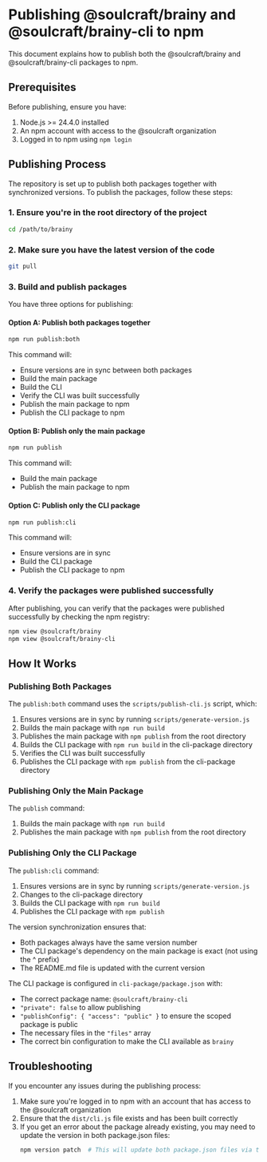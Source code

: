 # Publishing @soulcraft/brainy and @soulcraft/brainy-cli to npm

This document explains how to publish both the @soulcraft/brainy and @soulcraft/brainy-cli packages to npm.

## Prerequisites

Before publishing, ensure you have:

1. Node.js >= 24.4.0 installed
2. An npm account with access to the @soulcraft organization
3. Logged in to npm using `npm login`

## Publishing Process

The repository is set up to publish both packages together with synchronized versions. To publish the packages, follow
these steps:

### 1. Ensure you're in the root directory of the project

```bash
cd /path/to/brainy
```

### 2. Make sure you have the latest version of the code

```bash
git pull
```

### 3. Build and publish packages

You have three options for publishing:

#### Option A: Publish both packages together

```bash
npm run publish:both
```

This command will:

- Ensure versions are in sync between both packages
- Build the main package
- Build the CLI
- Verify the CLI was built successfully
- Publish the main package to npm
- Publish the CLI package to npm

#### Option B: Publish only the main package

```bash
npm run publish
```

This command will:

- Build the main package
- Publish the main package to npm

#### Option C: Publish only the CLI package

```bash
npm run publish:cli
```

This command will:

- Ensure versions are in sync
- Build the CLI package
- Publish the CLI package to npm

### 4. Verify the packages were published successfully

After publishing, you can verify that the packages were published successfully by checking the npm registry:

```bash
npm view @soulcraft/brainy
npm view @soulcraft/brainy-cli
```

## How It Works

### Publishing Both Packages

The `publish:both` command uses the `scripts/publish-cli.js` script, which:

1. Ensures versions are in sync by running `scripts/generate-version.js`
2. Builds the main package with `npm run build`
3. Publishes the main package with `npm publish` from the root directory
4. Builds the CLI package with `npm run build` in the cli-package directory
5. Verifies the CLI was built successfully
6. Publishes the CLI package with `npm publish` from the cli-package directory

### Publishing Only the Main Package

The `publish` command:

1. Builds the main package with `npm run build`
2. Publishes the main package with `npm publish` from the root directory

### Publishing Only the CLI Package

The `publish:cli` command:

1. Ensures versions are in sync by running `scripts/generate-version.js`
2. Changes to the cli-package directory
3. Builds the CLI package with `npm run build`
4. Publishes the CLI package with `npm publish`

The version synchronization ensures that:

- Both packages always have the same version number
- The CLI package's dependency on the main package is exact (not using the ^ prefix)
- The README.md file is updated with the current version

The CLI package is configured in `cli-package/package.json` with:

- The correct package name: `@soulcraft/brainy-cli`
- `"private": false` to allow publishing
- `"publishConfig": { "access": "public" }` to ensure the scoped package is public
- The necessary files in the `"files"` array
- The correct bin configuration to make the CLI available as `brainy`

## Troubleshooting

If you encounter any issues during the publishing process:

1. Make sure you're logged in to npm with an account that has access to the @soulcraft organization
2. Ensure that the `dist/cli.js` file exists and has been built correctly
3. If you get an error about the package already existing, you may need to update the version in both package.json
   files:
   ```bash
   npm version patch  # This will update both package.json files via the version script
   ```
